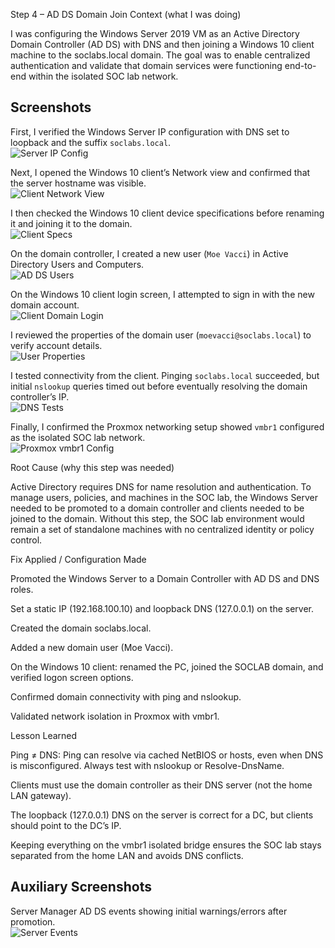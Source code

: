 Step 4 – AD DS Domain Join
Context (what I was doing)

I was configuring the Windows Server 2019 VM as an Active Directory Domain Controller (AD DS) with DNS and then joining a Windows 10 client machine to the soclabs.local domain. The goal was to enable centralized authentication and validate that domain services were functioning end-to-end within the isolated SOC lab network.

## Screenshots  

First, I verified the Windows Server IP configuration with DNS set to loopback and the suffix `soclabs.local`.  
![Server IP Config](Step-7/01-server-ipconfig.png)  

Next, I opened the Windows 10 client’s Network view and confirmed that the server hostname was visible.  
![Client Network View](Step-7/02-client-network-view.png)  

I then checked the Windows 10 client device specifications before renaming it and joining it to the domain.  
![Client Specs](Step-7/03-client-specs.png)  

On the domain controller, I created a new user (`Moe Vacci`) in Active Directory Users and Computers.  
![AD DS Users](Step-7/04-ad-ds-users.png)  

On the Windows 10 client login screen, I attempted to sign in with the new domain account.  
![Client Domain Login](Step-7/05-client-domain-login.png)  

I reviewed the properties of the domain user (`moevacci@soclabs.local`) to verify account details.  
![User Properties](Step-7/06-user-properties.png)  

I tested connectivity from the client. Pinging `soclabs.local` succeeded, but initial `nslookup` queries timed out before eventually resolving the domain controller’s IP.  
![DNS Tests](Step-7/07-dns-tests.png)  

Finally, I confirmed the Proxmox networking setup showed `vmbr1` configured as the isolated SOC lab network.  
![Proxmox vmbr1 Config](Step-7/08-vmbr1-config.png) 

Root Cause (why this step was needed)

Active Directory requires DNS for name resolution and authentication. To manage users, policies, and machines in the SOC lab, the Windows Server needed to be promoted to a domain controller and clients needed to be joined to the domain. Without this step, the SOC lab environment would remain a set of standalone machines with no centralized identity or policy control.

Fix Applied / Configuration Made

Promoted the Windows Server to a Domain Controller with AD DS and DNS roles.

Set a static IP (192.168.100.10) and loopback DNS (127.0.0.1) on the server.

Created the domain soclabs.local.

Added a new domain user (Moe Vacci).

On the Windows 10 client: renamed the PC, joined the SOCLAB domain, and verified logon screen options.

Confirmed domain connectivity with ping and nslookup.

Validated network isolation in Proxmox with vmbr1.

Lesson Learned

Ping ≠ DNS: Ping can resolve via cached NetBIOS or hosts, even when DNS is misconfigured. Always test with nslookup or Resolve-DnsName.

Clients must use the domain controller as their DNS server (not the home LAN gateway).

The loopback (127.0.0.1) DNS on the server is correct for a DC, but clients should point to the DC’s IP.

Keeping everything on the vmbr1 isolated bridge ensures the SOC lab stays separated from the home LAN and avoids DNS conflicts.

## Auxiliary Screenshots  

Server Manager AD DS events showing initial warnings/errors after promotion.  
![Server Events](Step-7/aux-01-server-events.png)  
